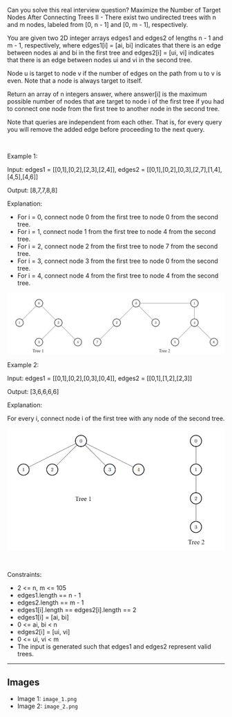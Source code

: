 Can you solve this real interview question? Maximize the Number of Target Nodes After Connecting Trees II - There exist two undirected trees with n and m nodes, labeled from [0, n - 1] and [0, m - 1], respectively.

You are given two 2D integer arrays edges1 and edges2 of lengths n - 1 and m - 1, respectively, where edges1[i] = [ai, bi] indicates that there is an edge between nodes ai and bi in the first tree and edges2[i] = [ui, vi] indicates that there is an edge between nodes ui and vi in the second tree.

Node u is target to node v if the number of edges on the path from u to v is even. Note that a node is always target to itself.

Return an array of n integers answer, where answer[i] is the maximum possible number of nodes that are target to node i of the first tree if you had to connect one node from the first tree to another node in the second tree.

Note that queries are independent from each other. That is, for every query you will remove the added edge before proceeding to the next query.

 

Example 1:

Input: edges1 = [[0,1],[0,2],[2,3],[2,4]], edges2 = [[0,1],[0,2],[0,3],[2,7],[1,4],[4,5],[4,6]]

Output: [8,7,7,8,8]

Explanation:

 * For i = 0, connect node 0 from the first tree to node 0 from the second tree.
 * For i = 1, connect node 1 from the first tree to node 4 from the second tree.
 * For i = 2, connect node 2 from the first tree to node 7 from the second tree.
 * For i = 3, connect node 3 from the first tree to node 0 from the second tree.
 * For i = 4, connect node 4 from the first tree to node 4 from the second tree.

![Example 1](./image_1.png)

Example 2:

Input: edges1 = [[0,1],[0,2],[0,3],[0,4]], edges2 = [[0,1],[1,2],[2,3]]

Output: [3,6,6,6,6]

Explanation:

For every i, connect node i of the first tree with any node of the second tree.

![Example 2](./image_2.png)

 

Constraints:

 * 2 <= n, m <= 105
 * edges1.length == n - 1
 * edges2.length == m - 1
 * edges1[i].length == edges2[i].length == 2
 * edges1[i] = [ai, bi]
 * 0 <= ai, bi < n
 * edges2[i] = [ui, vi]
 * 0 <= ui, vi < m
 * The input is generated such that edges1 and edges2 represent valid trees.

---

## Images

- Image 1: `image_1.png`
- Image 2: `image_2.png`
